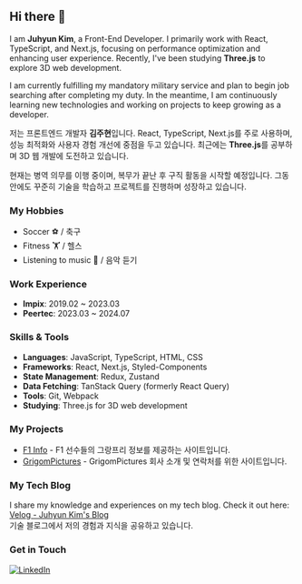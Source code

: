 ## Hi there 👋

<!--
**EthanKyleKim/EthanKyleKim** is a ✨ _special_ ✨ repository because its `README.md` (this file) appears on your GitHub profile.

Here are some ideas to get you started:

- 🔭 I’m currently working on ...
- 🌱 I’m currently learning ...
- 👯 I’m looking to collaborate on ...
- 🤔 I’m looking for help with ...
- 💬 Ask me about ...
- 📫 How to reach me: ...
- 😄 Pronouns: ...
- ⚡ Fun fact: ...
-->

I am **Juhyun Kim**, a Front-End Developer. I primarily work with React, TypeScript, and Next.js, focusing on performance optimization and enhancing user experience. Recently, I've been studying **Three.js** to explore 3D web development.

I am currently fulfilling my mandatory military service and plan to begin job searching after completing my duty. In the meantime, I am continuously learning new technologies and working on projects to keep growing as a developer.

저는 프론트엔드 개발자 **김주현**입니다. React, TypeScript, Next.js를 주로 사용하며, 성능 최적화와 사용자 경험 개선에 중점을 두고 있습니다. 최근에는 **Three.js**를 공부하며 3D 웹 개발에 도전하고 있습니다.

현재는 병역 의무를 이행 중이며, 복무가 끝난 후 구직 활동을 시작할 예정입니다. 그동안에도 꾸준히 기술을 학습하고 프로젝트를 진행하며 성장하고 있습니다.

### My Hobbies
- Soccer ⚽ / 축구
- Fitness 🏋️ / 헬스
- Listening to music 🎵 / 음악 듣기

### Work Experience
- **Impix**: 2019.02 ~ 2023.03
- **Peertec**: 2023.03 ~ 2024.07

### Skills & Tools
- **Languages**: JavaScript, TypeScript, HTML, CSS
- **Frameworks**: React, Next.js, Styled-Components
- **State Management**: Redux, Zustand
- **Data Fetching**: TanStack Query (formerly React Query)
- **Tools**: Git, Webpack
- **Studying**: Three.js for 3D web development

### My Projects
- [F1 Info](https://github.com/EthanKyleKim/formulaone) - F1 선수들의 그랑프리 정보를 제공하는 사이트입니다.  
- [GrigomPictures](https://github.com/EthanKyleKim/grigomsite) - GrigomPictures 회사 소개 및 연락처를 위한 사이트입니다.

### My Tech Blog
I share my knowledge and experiences on my tech blog. Check it out here: [Velog - Juhyun Kim's Blog](https://velog.io/@ethankyle/posts)  
기술 블로그에서 저의 경험과 지식을 공유하고 있습니다.

### Get in Touch
[![LinkedIn](https://img.shields.io/badge/LinkedIn-0077B5?style=flat-square&logo=linkedin&logoColor=white)](https://www.linkedin.com/in/juhyeon-kim0407/)
